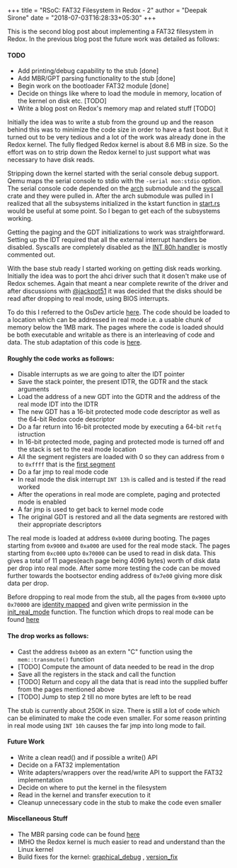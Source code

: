 +++
title = "RSoC: FAT32 Filesystem in Redox - 2"
author = "Deepak Sirone"
date = "2018-07-03T16:28:33+05:30"
+++

This is the second blog post about implementing a FAT32 filesystem in Redox. In the previous blog post the future work was detailed as follows:

#### TODO
* Add printing/debug capability to the stub [done]
* Add MBR/GPT parsing functionality to the stub [done]
* Begin work on the bootloader FAT32 module [done]
* Decide on things like where to load the module in memory, location of the kernel on disk etc. [TODO]
* Write a blog post on Redox's memory map and related stuff [TODO]

Initially the idea was to write a stub from the ground up and the reason behind this was to minimize the code size in order to have a fast boot. But it turned out to be very tedious and a lot of the work was already done in the Redox kernel. The fully fledged Redox kernel is about 8.6 MB in size. So the effort was on to strip down the Redox kernel to just support what was necessary to have disk reads.

Stripping down the kernel started with the serial console debug support. Qemu maps the serial console to stdio with the `-serial mon:stdio` option. The serial console code depended on the [arch](https://gitlab.redox-os.org/redox-os/kernel/tree/master/src/arch/x86_64) submodule and the [syscall](https://gitlab.redox-os.org/redox-os/syscall) crate and they were pulled in. After the arch submodule was pulled in I realized that all the subsystems initialized in the kstart function in [start.rs](https://gitlab.redox-os.org/redox-os/kernel/blob/master/src/arch/x86_64/start.rs#L51) would be useful at some point. So I began to get each of the subsystems working.

Getting the paging and the GDT initializations to work was straightforward. Setting up the IDT required that all the external interrupt handlers be disabled. Syscalls are completely disabled as the [INT 80h handler](https://github.com/deepaksirone/pamb-os/blob/loader_stub/src/arch/x86_64/interrupt/syscall.rs#L5) is mostly commented out.

With the base stub ready I started working on getting disk reads working. Initially the idea was to port the ahci driver such that it dosen't make use of Redox schemes. Again that meant a near complete rewrite of the driver and after discussions with [@jackpot51](https://github.com/jackpot51/) it was decided that the disks should be read after dropping to real mode, using BIOS interrupts.


To do this I referred to the OsDev article [here](https://forum.osdev.org/viewtopic.php?f=1&t=23125). The code should be loaded to a location which can be addressed in real mode i.e. a usable chunk of memory below the 1MB mark. The pages where the code is loaded should be both executable and writable as there is an interleaving of code and data. The stub adaptation of this code is [here](https://github.com/deepaksirone/pamb-os/blob/loader_stub/bootloader/x86_64/real.asm).

#### Roughly the code works as follows:
* Disable interrupts as we are going to alter the IDT pointer
* Save the stack pointer, the present IDTR, the GDTR and the stack arguments
* Load the address of a new GDT into the GDTR and the address of the real mode IDT into the IDTR
* The new GDT has a 16-bit protected mode code descriptor as well as the 64-bit Redox code descriptor
* Do a far return into 16-bit protected mode by executing a 64-bit `retfq` istruction
* In 16-bit protected mode, paging and protected mode is turned off and the stack is set to the real mode location
* All the segment registers are loaded with 0 so they can address from `0` to `0xffff` that is the [first segment](https://wiki.osdev.org/Real_Mode#Memory_Addressing)
* Do a far jmp to real mode code
* In real mode the disk interrupt `INT 13h` is called and is tested if the read worked
* After the operations in real mode are complete, paging and protected mode is enabled
* A far jmp is used to get back to kernel mode code
* The original GDT is restored and all the data segments are restored with their appropriate descriptors

The real mode is loaded at address `0xb000` during booting. The pages starting from `0x9000` and `0xa000` are used for the real mode stack. The pages starting from `0xc000` upto `0x70000` can be used to read in disk data. This gives a total of 11 pages(each page being 4096 bytes) worth of disk data per drop into real mode. After some more testing the code can be moved further towards the bootsector ending address of `0x7e00` giving more disk data per drop.

Before dropping to real mode from the stub, all the pages from `0x9000` upto `0x70000` are [identity mapped](https://wiki.osdev.org/Identity_Paging) and given write permission in the [init_real_mode](https://github.com/deepaksirone/pamb-os/blob/loader_stub/src/partition/mod.rs#L66) function. The function which drops to real mode can be found [here](https://github.com/deepaksirone/pamb-os/blob/loader_stub/src/partition/mod.rs#L79)

#### The drop works as follows:
* Cast the address `0xb000` as an extern "C" function using the `mem::transmute()` function
* [TODO] Compute the amount of data needed to be read in the drop
* Save all the registers in the stack and call the function
* [TODO] Return and copy all the data that is read into the supplied buffer from the pages mentioned above
* [TODO] Jump to step 2 till no more bytes are left to be read

The stub is currently about 250K in size. There is still a lot of code which can be eliminated to make the code even smaller. For some reason printing in real mode using `INT 10h` causes the far jmp into long mode to fail.

#### Future Work
* Write a clean read() and if possible a write() API
* Decide on a FAT32 implementation
* Write adapters/wrappers over the read/write API to support the FAT32 implementation
* Decide on where to put the kernel in the filesystem
* Read in the kernel and transfer execution to it
* Cleanup unnecessary code in the stub to make the code even smaller

#### Miscellaneous Stuff
* The MBR parsing code can be found [here](https://github.com/deepaksirone/pamb-os/blob/loader_stub/src/partition/mod.rs#L20)
* IMHO the Redox kernel is much easier to read and understand than the Linux kernel
* Build fixes for the kernel: [graphical_debug](https://gitlab.redox-os.org/redox-os/kernel/merge_requests/91) , [version_fix](https://gitlab.redox-os.org/redox-os/kernel/merge_requests/92)
